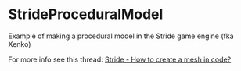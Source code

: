 # StrideProceduralModel
Example of making a procedural model in the Stride game engine (fka Xenko)

For more info see this thread:
[Stride - How to create a mesh in code?](https://github.com/stride3d/stride/discussions/1041)
